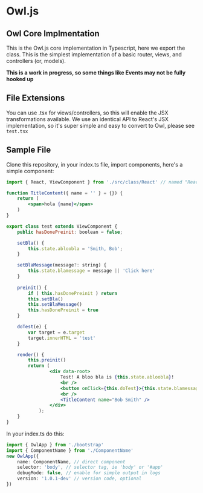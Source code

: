 # Owl.js

## Owl Core Implmentation

This is the Owl.js core implementation in Typescript, here we export the class. This is the simplest implementation of a basic router, views, and controllers (or, models).

**This is a work in progress, so some things like Events may not be fully hooked up**

## File Extensions

You can use .tsx for views/controllers, so this will enable the JSX transformations available. We use an identical API to React's JSX implementation, so it's super simple and easy to convert to Owl, please see ```test.tsx```

## Sample File

Clone this repository, in your index.ts file, import components, here's a simple component:

```jsx
import { React, ViewComponent } from './src/class/React' // named "React" so we don't need babel, and can use typescript natively right now

function TitleContent({ name = '' } = {}) {
    return (
        <span>hola {name}</span>
    )
} 

export class test extends ViewComponent {
    public hasDonePreinit: boolean = false;

    setBla() {
        this.state.abloobla = 'Smith, Bob';
    }

    setBlaMessage(message?: string) {
        this.state.blamessage = message || 'Click here'
    }
    
    preinit() {
        if ( this.hasDonePreinit ) return
        this.setBla()
        this.setBlaMessage()
        this.hasDonePreinit = true
    }

    doTest(e) {
        var target = e.target
        target.innerHTML = 'test'
    }

    render() {
        this.preinit()
        return (
                <div data-root>
                    Test! A bloo bla is {this.state.abloobla}!
                    <br />
                    <button onClick={this.doTest}>{this.state.blamessage}</button>
                    <br />
                    <TitleContent name="Bob Smith" />
                </div>
            );
    }
}
```

In your index.ts do this:

```typescript
import { OwlApp } from './bootstrap'
import { ComponentName } from './ComponentName'
new OwlApp({
    name: ComponentName, // direct component
    selector: 'body', // selector tag, ie 'body' or '#app'
    debugMode: false, // enable for simple output in logs
    version: '1.0.1-dev' // version code, optional
})
```